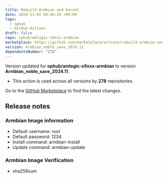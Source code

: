 ```yaml
---
title: Rebuild Armbian and Kernel
date: 2024-11-01 08:46:29 +00:00
tags:
  - ophub
  - GitHub Actions
draft: false
repo: ophub/amlogic-s9xxx-armbian
marketplace: https://github.com/marketplace/actions/rebuild-armbian-and-kernel
version: Armbian_noble_save_2024.11
dependentsNumber: "278"
---
```



Version updated for **ophub/amlogic-s9xxx-armbian** to version **Armbian_noble_save_2024.11**.
- This action is used across all versions by **278** repositories.

Go to the [GitHub Marketplace](https://github.com/marketplace/actions/rebuild-armbian-and-kernel) to find the latest changes.

## Release notes

### Armbian Image information
- Default username: root
- Default password: 1234
- Install command: armbian-install
- Update command: armbian-update
### Armbian Image Verification
- sha256sum

